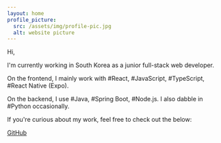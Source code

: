 ```yaml
---
layout: home
profile_picture:
  src: /assets/img/profile-pic.jpg
  alt: website picture
---
```


<p>
Hi,
</p>

<p>
I'm currently working in South Korea as a junior full-stack web developer.
</p>

<p>
On the frontend, I mainly work with #React, #JavaScript, #TypeScript, #React Native (Expo).
</p>

<p>
On the backend, I use #Java, #Spring Boot, #Node.js. I also dabble in #Python occasionally.
</p>

<p>
If you're curious about my work, feel free to check out the below:
</p>

<p>
<a href="https://github.com/idisdi">GitHub</a>
</p>
